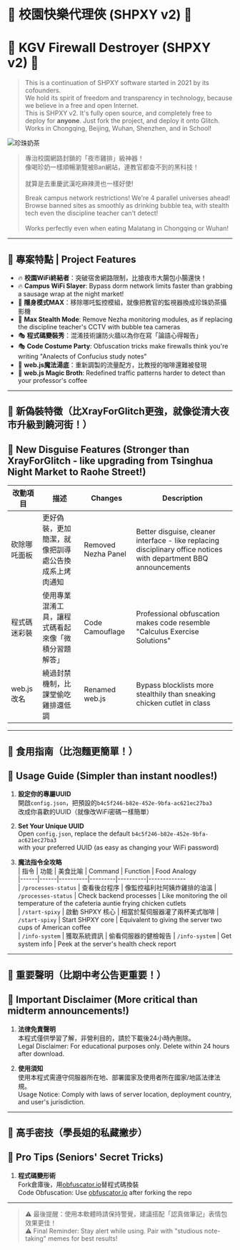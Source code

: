 # 🍜 校園快樂代理俠 (SHPXY v2) 🚀  
# 🍜 KGV Firewall Destroyer (SHPXY v2) 🚀

> This is a continuation of SHPXY software started in 2021 by its cofounders. <br />
> We hold its spirit of freedom and transparency in technology, because we believe in a free and open Internet. <br />
> This is SHPXY v2. It's fully open source, and completely free to deploy for **anyone**. Just fork the project, and deploy it onto Glitch. <br />
> Works in Chongqing, Beijing, Wuhan, Shenzhen, and in School!

![珍珠奶茶](https://images.unsplash.com/photo-1600340432752-a407bab94cc3?w=600&auto=format&fit=crop&q=60&ixlib=rb-4.0.3&ixid=M3wxMjA3fDB8MHxzZWFyY2h8NHx8QnViYmxlJTIwbWlsayUyMHRlYSUyMFRhaXdhbnxlbnwwfHwwfHx8MA%3D%3D)  

> 專治校園網路封鎖的「夜市雞排」級神器！  
> 像喝珍奶一樣順暢瀏覽被Ban網站，連教官都查不到的黑科技！<br />  
> 就算是去重慶武漢吃麻辣燙也一樣好使!  
>  
> Break campus network restrictions!  We're 4 parallel universes ahead! 
> Browse banned sites as smoothly as drinking bubble tea, with stealth tech even the discipline teacher can't detect!<br />  
> Works perfectly even when eating Malatang in Chongqing or Wuhan!  

---

## 🍢 專案特點 | Project Features  
- 🔥 **校園WiFi終結者**：突破宿舍網路限制，比搶夜市大腸包小腸還快！  
- 🔥 **Campus WiFi Slayer**: Bypass dorm network limits faster than grabbing a sausage wrap at the night market!  
- 🥷 **隱身模式MAX**：移除哪吒監控模組，就像把教官的監視器換成珍珠奶茶攝影機  
- 🥷 **Max Stealth Mode**: Remove Nezha monitoring modules, as if replacing the discipline teacher's CCTV with bubble tea cameras  
- 🎭 **程式碼變裝秀**：混淆技術讓防火牆以為你在寫「論語心得報告」  
- 🎭 **Code Costume Party**: Obfuscation tricks make firewalls think you're writing "Analects of Confucius study notes"  
- 🍜 **web.js魔法湯底**：重新調製的流量配方，比教授的咖啡還難被發現  
- 🍜 **web.js Magic Broth**: Redefined traffic patterns harder to detect than your professor's coffee  

---

## 🥷 新偽裝特徵（比XrayForGlitch更強，就像從清大夜市升級到饒河街！）  
## 🥷 New Disguise Features (Stronger than XrayForGlitch - like upgrading from Tsinghua Night Market to Raohe Street!)  

| 改動項目 | 描述 | Changes | Description  
|----------|------|---------|-----------  
| 砍除哪吒面板 | 更好偽裝，更加簡潔，就像把訓導處公告換成系上烤肉通知 | Removed Nezha Panel | Better disguise, cleaner interface - like replacing disciplinary office notices with department BBQ announcements  
| 程式碼迷彩裝 | 使用專業混淆工具，讓程式碼看起來像「微積分習題解答」 | Code Camouflage | Professional obfuscation makes code resemble "Calculus Exercise Solutions"  
| web.js改名 | 繞過封禁機制，比課堂偷吃雞排還低調 | Renamed web.js | Bypass blocklists more stealthily than sneaking chicken cutlet in class  

---

## 🍱 食用指南（比泡麵更簡單！）  
## 🍱 Usage Guide (Simpler than instant noodles!)  

1. **設定你的專屬UUID**  
   開啟`config.json`，把預設的`b4c5f246-b82e-452e-9bfa-ac621ec27ba3`  
   改成你喜歡的UUID（就像改WiFi密碼一樣簡單）  
1. **Set Your Unique UUID**  
   Open `config.json`, replace the default `b4c5f246-b82e-452e-9bfa-ac621ec27ba3`  
   with your preferred UUID (as easy as changing your WiFi password)  

2. **魔法指令全攻略**  
   | 指令 | 功能 | 美食比喻 | Command | Function | Food Analogy  
   |------|------|----------|---------|----------|-------------  
   | `/processes-status` | 查看後台程序 | 像監控福利社阿姨炸雞排的油溫 | `/processes-status` | Check backend processes | Like monitoring the oil temperature of the cafeteria auntie frying chicken cutlets  
   | `/start-spixy` | 啟動 SHPXY 核心 | 相當於幫伺服器灌了兩杯美式咖啡 | `/start-spixy` | Start SHPXY core | Equivalent to giving the server two cups of American coffee  
   | `/info-system` | 獲取系統資訊 | 偷看伺服器的健檢報告 | `/info-system` | Get system info | Peek at the server's health check report  

---

## 🚨 重要聲明（比期中考公告更重要！）  
## 🚨 Important Disclaimer (More critical than midterm announcements!)  

1. **法律免責聲明**  
   本程式僅供學習了解，非營利目的，請於下載後24小時內刪除。  
   Legal Disclaimer: For educational purposes only. Delete within 24 hours after download.  

2. **使用須知**  
   使用本程式需遵守伺服器所在地、部署國家及使用者所在國家/地區法律法規。  
   Usage Notice: Comply with laws of server location, deployment country, and user's jurisdiction.  

---

## 🍺 高手密技（學長姐的私藏撇步）  
## 🍺 Pro Tips (Seniors' Secret Tricks)  

1. **程式碼變形術**  
   Fork倉庫後，用[obfuscator.io](https://obfuscator.io)替程式碼換裝  
   Code Obfuscation: Use [obfuscator.io](https://obfuscator.io) after forking the repo  

---

> ⚠️ 最後提醒：使用本軟體時請保持警覺，建議搭配「認真做筆記」表情包效果更佳！  
> ⚠️ Final Reminder: Stay alert while using. Pair with "studious note-taking" memes for best results!  
